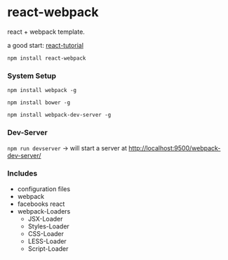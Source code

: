 react-webpack
=============

react + webpack template.

a good start: [react-tutorial](http://facebook.github.io/react/docs/tutorial.html)

``` npm install react-webpack ```


### System Setup

``` npm install webpack -g ```

``` npm install bower -g ```

``` npm install webpack-dev-server -g ```

### Dev-Server
``` npm run devserver ``` -> will start a server at [http://localhost:9500/webpack-dev-server/](http://localhost:9500/webpack-dev-server/)


### Includes
- configuration files
- webpack
- facebooks react
- webpack-Loaders
    - JSX-Loader
    - Styles-Loader
    - CSS-Loader
    - LESS-Loader
    - Script-Loader










